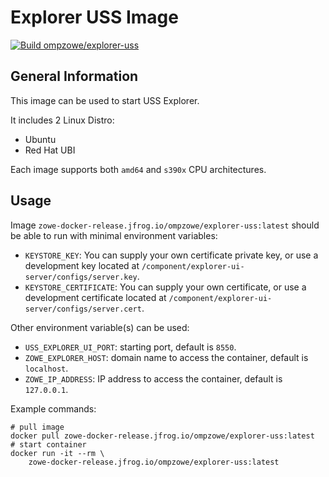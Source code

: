 # Explorer USS Image

[![Build ompzowe/explorer-uss](https://github.com/zowe/explorer-uss/actions/workflows/explorer-uss-images.yml/badge.svg)](https://github.com/zowe/explorer-uss/actions/workflows/explorer-uss-images.yml)

## General Information

This image can be used to start USS Explorer.

It includes 2 Linux Distro:

- Ubuntu
- Red Hat UBI

Each image supports both `amd64` and `s390x` CPU architectures.

## Usage

Image `zowe-docker-release.jfrog.io/ompzowe/explorer-uss:latest` should be able to run with minimal environment variables:

- `KEYSTORE_KEY`: You can supply your own certificate private key, or use a development key located at `/component/explorer-ui-server/configs/server.key`.
- `KEYSTORE_CERTIFICATE`: You can supply your own certificate, or use a development certificate located at `/component/explorer-ui-server/configs/server.cert`.

Other environment variable(s) can be used:

- `USS_EXPLORER_UI_PORT`: starting port, default is `8550`.
- `ZOWE_EXPLORER_HOST`: domain name to access the container, default is `localhost`.
- `ZOWE_IP_ADDRESS`: IP address to access the container, default is `127.0.0.1`.

Example commands:

```
# pull image
docker pull zowe-docker-release.jfrog.io/ompzowe/explorer-uss:latest
# start container
docker run -it --rm \
    zowe-docker-release.jfrog.io/ompzowe/explorer-uss:latest
```
